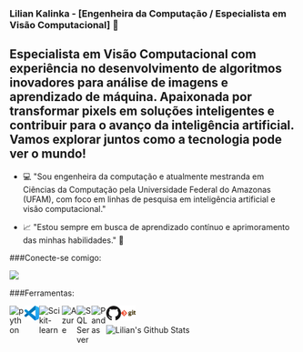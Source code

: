 ### Lilian Kalinka - [Engenheira da Computação / Especialista em Visão Computacional] 👋

## Especialista em Visão Computacional com experiência no desenvolvimento de algoritmos inovadores para análise de imagens e aprendizado de máquina. Apaixonada por transformar pixels em soluções inteligentes e contribuir para o avanço da inteligência artificial. Vamos explorar juntos como a tecnologia pode ver o mundo!



- 💻  "Sou engenheira da computação e atualmente mestranda em Ciências da Computação pela Universidade Federal do Amazonas (UFAM), com foco em linhas de pesquisa em inteligência artificial e visão computacional."  


- 📈 "Estou sempre em busca de aprendizado contínuo e aprimoramento das minhas habilidades." 🤣


###Conecte-se comigo:

[<img align="left"  width="22px" src="https://cdn.jsdelivr.net/npm/simple-icons@3.4.0/icons/linkedin.svg" />](https://www.linkedin.com/in/lilian-kalinka-carvalho-3328a5207)
<br />

###Ferramentas:

<img align="left" alt="python" width="26px" src="https://cdn3.iconfinder.com/data/icons/logos-and-brands-adobe/512/267_Python-512.png" />

<img align="left" alt="visual studio code" width="26px" src="https://raw.githubusercontent.com/github/explore/80688e429a7d4ef2fca1e82350fe8e3517d3494d/topics/visual-studio-code/visual-studio-code.png" />

[<img align="left" alt="Scikit-learn" width="40px" src="https://upload.wikimedia.org/wikipedia/commons/0/05/Scikit_learn_logo_small.svg" />](https://scikit-learn.org/stable/)

<img align="left" alt="Azure" width="26px" src="https://www.parkmycloud.com/wp-content/uploads/2018/02/Azure_.png" />

<img align="left" alt="SQLServer" width="26px" src="https://img.icons8.com/color/2x/microsoft-sql-server.png" />

<img align="left" alt="Pandas" width="26px" src="https://cdn.jsdelivr.net/npm/simple-icons@3.4.0/icons/pandas.svg" />

<img align="left" alt="GitHub" width="26px" src="https://raw.githubusercontent.com/github/explore/78df643247d429f6cc873026c0622819ad797942/topics/github/github.png" />

<img align="left" alt="Git" width="26px" src="https://raw.githubusercontent.com/github/explore/80688e429a7d4ef2fca1e82350fe8e3517d3494d/topics/git/git.png" />

<br />
<br />


<img align="left" alt="Lilian's Github Stats" src="https://github-readme-stats.vercel.app/api?username=kalinkabel&show_icons=true&hide_border=true" />

[linkedin]: https://www.linkedin.com/in/lilian-kalinka-carvalho-3328a5207?lipi=urn%3Ali%3Apage%3Ad_flagship3_profile_view_base_contact_details%3BR7IK5BAHSeGoQ3BlaLbn0A%3D%3D
